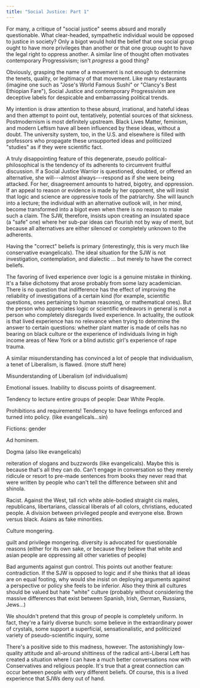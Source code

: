 ```yaml
---
title: "Social Justice: Part 1"
---
```


For many, a critique of "social justice" seems absurd and morally questionable. What clear-headed, sympathetic individual would be opposed to justice in society? Only a bigot would hold the belief that one social group ought to have more privileges than another or that one group ought to have the legal right to oppress another. A similar line of thought often motivates contemporary Progressivism; isn't *progress* a good thing?

Obviously, grasping the name of a movement is not enough to determine the tenets, quality, or legitimacy of that movement. Like many restaurants (imagine one such as "Jose's World Famous Sushi" or "Clancy's Best Ethiopian Fare"), Social Justice and contemporary Progressivism are deceptive labels for despicable and embarrassing political trends.

My intention is draw attention to these absurd, irrational, and hateful ideas and then attempt to point out, tentatively, potential sources of that sickness. Postmodernism is most definitely upstream. Black Lives Matter, feminism, and modern Leftism have all been influenced by these ideas, without a doubt. The university system, too, in the U.S. and elsewhere is filled with professors who propagate these unsupported ideas and politicized "studies" as if they were scientific fact.

A truly disappointing feature of this degenerate, pseudo political-philosophical is the tendency of its adherents to circumvent fruitful discussion. If a Social Justice Warrior is questioned, doubted, or offered an alternative, she will---almost always---respond as if she were being attacked. For her, disagreement amounts to hatred, bigotry, and oppression. If an appeal to reason or evidence is made by her opponent, she will insist that logic and science are oppressive tools of the patriarchy. She will launch into a lecture; the individual with an alternative outlook will, in her mind, become transformed into a bigot even when there is no reason to make such a claim. The SJW, therefore, insists upon creating an insulated space (a "safe" one) where her sub-par ideas can flourish not by way of merit, but because all alternatives are either silenced or completely unknown to the adherents.

Having the "correct" beliefs is primary (interestingly, this is very much like conservative evangelicals). The ideal situation for the SJW is not investigation, contemplation, and dialectic ... but merely to have the correct beliefs.

The favoring of lived experience over logic is a genuine mistake in thinking. It's a false dichotomy that arose probably from some lazy academician. There is no question that indifference has the effect of improving the reliability of investigations of a certain kind (for example, scientific questions, ones pertaining to human reasoning, or mathematical ones). But the person who appreciates logic or scientific endeavors in general is not a person who completely disregards lived experience. In actuality, the outlook is that lived experience has no relevance when trying to determine the answer to certain questions: whether plant matter is made of cells has no bearing on black culture or the experience of individuals living in high income areas of New York or a blind autistic girl's experience of rape trauma.

A similar misunderstanding has convinced a lot of people that individualism, a tenet of Liberalism, is flawed. (more stuff here)

Misunderstanding of Liberalism (of individualism)

Emotional issues. Inability to discuss points of disagreement.

Tendency to lecture entire groups of people: Dear White People.

Prohibitions and requirements! Tendency to have feelings enforced and turned into policy. (like evangelicals...sin)

Fictions: gender

Ad hominem.

Dogma (also like evangelicals)

reiteration of slogans and buzzwords (like evangelicals). Maybe this is because that's all they can do. Can't engage in conversation so they merely ridicule or resort to pre-made sentences from books they never read that were written by people who can't tell the difference between shit and shinola.

Racist. Against the West, tall rich white able-bodied straight cis males, republicans, libertarians, classical liberals of all colors, christians, educated people. A division between privileged people and everyone else. Brown versus black. Asians as fake minorities.

Culture mongering.

guilt and privilege mongering. diversity is advocated for questionable reasons (either for its own sake, or because they believe that white and asian people are oppressing all other varieties of people)

Bad arguments against gun control. This points out another feature: contradiction. If the SJW is opposed to logic and if she thinks that all ideas are on equal footing, why would she insist on deploying arguments against a perspective or policy she feels to be inferior. Also they think all cultures should be valued but hate "white" culture (probably without considering the massive differences that exist between Spanish, Irish, German, Russians, Jews...)

We shouldn't pretend that this group of people is completely uniform. In fact, they're a fairly diverse bunch: some believe in the extraordinary power of crystals, some support a superficial, sensationalistic, and politicized variety of pseudo-scientific inquiry, some

There's a positive side to this madness, however. The astonishingly low-quality attitude and all-around shittiness of the radical anti-Liberal Left  has created a situation where I can have a much better conversations now with Conservatives and religious people. It's true that a great connection can occur between people with very different beliefs. Of course, this is a lived experience that SJWs deny out of hand.
